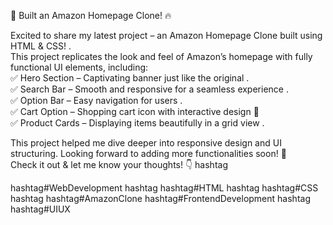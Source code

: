 🚀  Built an Amazon Homepage Clone! 🔥

 Excited to share my latest project – an Amazon Homepage Clone built using HTML & CSS! . 
 <br>
 This project replicates the look and feel of Amazon’s homepage with fully functional UI elements, including:
 <br>
 ✅ Hero Section – Captivating banner just like the original .
 <br>
 ✅ Search Bar – Smooth and responsive for a seamless experience .
 <br>
 ✅ Option Bar – Easy navigation for users .
 <br>
 ✅ Cart Option – Shopping cart icon with interactive design 🛒
 <br>
 ✅ Product Cards – Displaying items beautifully in a grid view .
 <br>
 
 This project helped me dive deeper into responsive design and UI structuring. Looking forward to adding more functionalities soon! 🚀
 <br>
 Check it out & let me know your thoughts! 👇 hashtag
 <br>

hashtag#WebDevelopment hashtag hashtag#HTML hashtag hashtag#CSS hashtag hashtag#AmazonClone hashtag#FrontendDevelopment hashtag hashtag#UIUX

